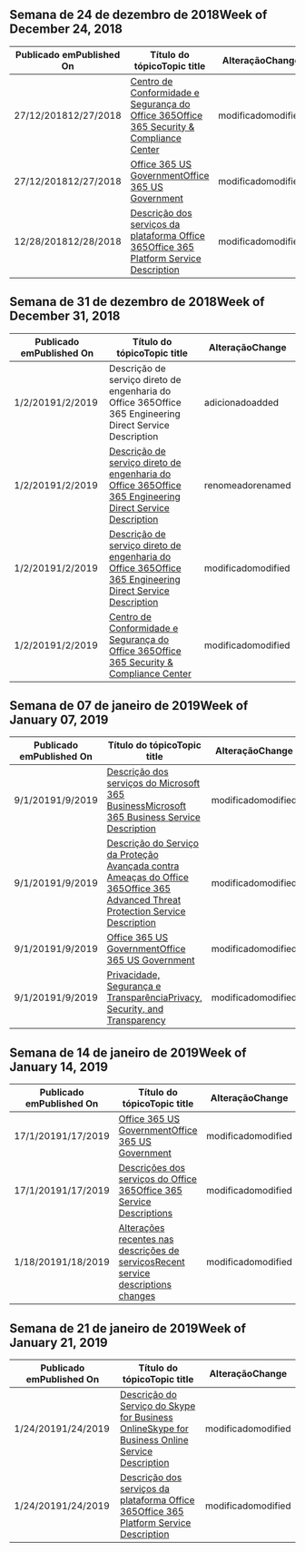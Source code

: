 <!-- This file is generated automatically each week. Changes made to this file will be overwritten.-->




## <a name="week-of-december-24-2018"></a><span data-ttu-id="2366f-101">Semana de 24 de dezembro de 2018</span><span class="sxs-lookup"><span data-stu-id="2366f-101">Week of December 24, 2018</span></span>


| <span data-ttu-id="2366f-102">Publicado em</span><span class="sxs-lookup"><span data-stu-id="2366f-102">Published On</span></span> |<span data-ttu-id="2366f-103">Título do tópico</span><span class="sxs-lookup"><span data-stu-id="2366f-103">Topic title</span></span> | <span data-ttu-id="2366f-104">Alteração</span><span class="sxs-lookup"><span data-stu-id="2366f-104">Change</span></span> |
|------|------------|--------|
| <span data-ttu-id="2366f-105">27/12/2018</span><span class="sxs-lookup"><span data-stu-id="2366f-105">12/27/2018</span></span> | [<span data-ttu-id="2366f-106">Centro de Conformidade e Segurança do Office 365</span><span class="sxs-lookup"><span data-stu-id="2366f-106">Office 365 Security & Compliance Center</span></span>](/Office365/ServiceDescriptions/office-365-platform-service-description/office-365-securitycompliance-center) | <span data-ttu-id="2366f-107">modificado</span><span class="sxs-lookup"><span data-stu-id="2366f-107">modified</span></span> |
| <span data-ttu-id="2366f-108">27/12/2018</span><span class="sxs-lookup"><span data-stu-id="2366f-108">12/27/2018</span></span> | [<span data-ttu-id="2366f-109">Office 365 US Government</span><span class="sxs-lookup"><span data-stu-id="2366f-109">Office 365 US Government</span></span>](/Office365/ServiceDescriptions/office-365-platform-service-description/office-365-us-government/office-365-us-government) | <span data-ttu-id="2366f-110">modificado</span><span class="sxs-lookup"><span data-stu-id="2366f-110">modified</span></span> |
| <span data-ttu-id="2366f-111">12/28/2018</span><span class="sxs-lookup"><span data-stu-id="2366f-111">12/28/2018</span></span> | [<span data-ttu-id="2366f-112">Descrição dos serviços da plataforma Office 365</span><span class="sxs-lookup"><span data-stu-id="2366f-112">Office 365 Platform Service Description</span></span>](/Office365/ServiceDescriptions/office-365-platform-service-description/office-365-platform-service-description) | <span data-ttu-id="2366f-113">modificado</span><span class="sxs-lookup"><span data-stu-id="2366f-113">modified</span></span> |


## <a name="week-of-december-31-2018"></a><span data-ttu-id="2366f-114">Semana de 31 de dezembro de 2018</span><span class="sxs-lookup"><span data-stu-id="2366f-114">Week of December 31, 2018</span></span>


| <span data-ttu-id="2366f-115">Publicado em</span><span class="sxs-lookup"><span data-stu-id="2366f-115">Published On</span></span> |<span data-ttu-id="2366f-116">Título do tópico</span><span class="sxs-lookup"><span data-stu-id="2366f-116">Topic title</span></span> | <span data-ttu-id="2366f-117">Alteração</span><span class="sxs-lookup"><span data-stu-id="2366f-117">Change</span></span> |
|------|------------|--------|
| <span data-ttu-id="2366f-118">1/2/2019</span><span class="sxs-lookup"><span data-stu-id="2366f-118">1/2/2019</span></span> | <span data-ttu-id="2366f-119">Descrição de serviço direto de engenharia do Office 365</span><span class="sxs-lookup"><span data-stu-id="2366f-119">Office 365 Engineering Direct Service Description</span></span> | <span data-ttu-id="2366f-120">adicionado</span><span class="sxs-lookup"><span data-stu-id="2366f-120">added</span></span> |
| <span data-ttu-id="2366f-121">1/2/2019</span><span class="sxs-lookup"><span data-stu-id="2366f-121">1/2/2019</span></span> | [<span data-ttu-id="2366f-122">Descrição de serviço direto de engenharia do Office 365</span><span class="sxs-lookup"><span data-stu-id="2366f-122">Office 365 Engineering Direct Service Description</span></span>](/Office365/ServiceDescriptions/office-365-engineering-direct-service-description) | <span data-ttu-id="2366f-123">renomeado</span><span class="sxs-lookup"><span data-stu-id="2366f-123">renamed</span></span> |
| <span data-ttu-id="2366f-124">1/2/2019</span><span class="sxs-lookup"><span data-stu-id="2366f-124">1/2/2019</span></span> | [<span data-ttu-id="2366f-125">Descrição de serviço direto de engenharia do Office 365</span><span class="sxs-lookup"><span data-stu-id="2366f-125">Office 365 Engineering Direct Service Description</span></span>](/Office365/ServiceDescriptions/office-365-engineering-direct-service-description) | <span data-ttu-id="2366f-126">modificado</span><span class="sxs-lookup"><span data-stu-id="2366f-126">modified</span></span> |
| <span data-ttu-id="2366f-127">1/2/2019</span><span class="sxs-lookup"><span data-stu-id="2366f-127">1/2/2019</span></span> | [<span data-ttu-id="2366f-128">Centro de Conformidade e Segurança do Office 365</span><span class="sxs-lookup"><span data-stu-id="2366f-128">Office 365 Security & Compliance Center</span></span>](/Office365/ServiceDescriptions/office-365-platform-service-description/office-365-securitycompliance-center) | <span data-ttu-id="2366f-129">modificado</span><span class="sxs-lookup"><span data-stu-id="2366f-129">modified</span></span> |


## <a name="week-of-january-07-2019"></a><span data-ttu-id="2366f-130">Semana de 07 de janeiro de 2019</span><span class="sxs-lookup"><span data-stu-id="2366f-130">Week of January 07, 2019</span></span>


| <span data-ttu-id="2366f-131">Publicado em</span><span class="sxs-lookup"><span data-stu-id="2366f-131">Published On</span></span> |<span data-ttu-id="2366f-132">Título do tópico</span><span class="sxs-lookup"><span data-stu-id="2366f-132">Topic title</span></span> | <span data-ttu-id="2366f-133">Alteração</span><span class="sxs-lookup"><span data-stu-id="2366f-133">Change</span></span> |
|------|------------|--------|
| <span data-ttu-id="2366f-134">9/1/2019</span><span class="sxs-lookup"><span data-stu-id="2366f-134">1/9/2019</span></span> | [<span data-ttu-id="2366f-135">Descrição dos serviços do Microsoft 365 Business</span><span class="sxs-lookup"><span data-stu-id="2366f-135">Microsoft 365 Business Service Description</span></span>](/Office365/ServiceDescriptions/microsoft-365-business-service-description) | <span data-ttu-id="2366f-136">modificado</span><span class="sxs-lookup"><span data-stu-id="2366f-136">modified</span></span> |
| <span data-ttu-id="2366f-137">9/1/2019</span><span class="sxs-lookup"><span data-stu-id="2366f-137">1/9/2019</span></span> | [<span data-ttu-id="2366f-138">Descrição do Serviço da Proteção Avançada contra Ameaças do Office 365</span><span class="sxs-lookup"><span data-stu-id="2366f-138">Office 365 Advanced Threat Protection Service Description</span></span>](/Office365/ServiceDescriptions/office-365-advanced-threat-protection-service-description) | <span data-ttu-id="2366f-139">modificado</span><span class="sxs-lookup"><span data-stu-id="2366f-139">modified</span></span> |
| <span data-ttu-id="2366f-140">9/1/2019</span><span class="sxs-lookup"><span data-stu-id="2366f-140">1/9/2019</span></span> | [<span data-ttu-id="2366f-141">Office 365 US Government</span><span class="sxs-lookup"><span data-stu-id="2366f-141">Office 365 US Government</span></span>](/Office365/ServiceDescriptions/office-365-platform-service-description/office-365-us-government/office-365-us-government) | <span data-ttu-id="2366f-142">modificado</span><span class="sxs-lookup"><span data-stu-id="2366f-142">modified</span></span> |
| <span data-ttu-id="2366f-143">9/1/2019</span><span class="sxs-lookup"><span data-stu-id="2366f-143">1/9/2019</span></span> | [<span data-ttu-id="2366f-144">Privacidade, Segurança e Transparência</span><span class="sxs-lookup"><span data-stu-id="2366f-144">Privacy, Security, and Transparency</span></span>](/Office365/ServiceDescriptions/office-365-platform-service-description/privacy-security-and-transparency) | <span data-ttu-id="2366f-145">modificado</span><span class="sxs-lookup"><span data-stu-id="2366f-145">modified</span></span> |


## <a name="week-of-january-14-2019"></a><span data-ttu-id="2366f-146">Semana de 14 de janeiro de 2019</span><span class="sxs-lookup"><span data-stu-id="2366f-146">Week of January 14, 2019</span></span>


| <span data-ttu-id="2366f-147">Publicado em</span><span class="sxs-lookup"><span data-stu-id="2366f-147">Published On</span></span> |<span data-ttu-id="2366f-148">Título do tópico</span><span class="sxs-lookup"><span data-stu-id="2366f-148">Topic title</span></span> | <span data-ttu-id="2366f-149">Alteração</span><span class="sxs-lookup"><span data-stu-id="2366f-149">Change</span></span> |
|------|------------|--------|
| <span data-ttu-id="2366f-150">17/1/2019</span><span class="sxs-lookup"><span data-stu-id="2366f-150">1/17/2019</span></span> | [<span data-ttu-id="2366f-151">Office 365 US Government</span><span class="sxs-lookup"><span data-stu-id="2366f-151">Office 365 US Government</span></span>](/Office365/ServiceDescriptions/office-365-platform-service-description/office-365-us-government/office-365-us-government) | <span data-ttu-id="2366f-152">modificado</span><span class="sxs-lookup"><span data-stu-id="2366f-152">modified</span></span> |
| <span data-ttu-id="2366f-153">17/1/2019</span><span class="sxs-lookup"><span data-stu-id="2366f-153">1/17/2019</span></span> | [<span data-ttu-id="2366f-154">Descrições dos serviços do Office 365</span><span class="sxs-lookup"><span data-stu-id="2366f-154">Office 365 Service Descriptions </span></span>](/Office365/ServiceDescriptions/office-365-service-descriptions-technet-library) | <span data-ttu-id="2366f-155">modificado</span><span class="sxs-lookup"><span data-stu-id="2366f-155">modified</span></span> |
| <span data-ttu-id="2366f-156">1/18/2019</span><span class="sxs-lookup"><span data-stu-id="2366f-156">1/18/2019</span></span> | [<span data-ttu-id="2366f-157">Alterações recentes nas descrições de serviços</span><span class="sxs-lookup"><span data-stu-id="2366f-157">Recent service descriptions changes</span></span>](/Office365/ServiceDescriptions/recent-service-descriptions-changes) | <span data-ttu-id="2366f-158">modificado</span><span class="sxs-lookup"><span data-stu-id="2366f-158">modified</span></span> |


## <a name="week-of-january-21-2019"></a><span data-ttu-id="2366f-159">Semana de 21 de janeiro de 2019</span><span class="sxs-lookup"><span data-stu-id="2366f-159">Week of January 21, 2019</span></span>


| <span data-ttu-id="2366f-160">Publicado em</span><span class="sxs-lookup"><span data-stu-id="2366f-160">Published On</span></span> |<span data-ttu-id="2366f-161">Título do tópico</span><span class="sxs-lookup"><span data-stu-id="2366f-161">Topic title</span></span> | <span data-ttu-id="2366f-162">Alteração</span><span class="sxs-lookup"><span data-stu-id="2366f-162">Change</span></span> |
|------|------------|--------|
| <span data-ttu-id="2366f-163">1/24/2019</span><span class="sxs-lookup"><span data-stu-id="2366f-163">1/24/2019</span></span> | [<span data-ttu-id="2366f-164">Descrição do Serviço do Skype for Business Online</span><span class="sxs-lookup"><span data-stu-id="2366f-164">Skype for Business Online Service Description</span></span>](/Office365/ServiceDescriptions/skype-for-business-online-service-description/skype-for-business-online-service-description) | <span data-ttu-id="2366f-165">modificado</span><span class="sxs-lookup"><span data-stu-id="2366f-165">modified</span></span> |
| <span data-ttu-id="2366f-166">1/24/2019</span><span class="sxs-lookup"><span data-stu-id="2366f-166">1/24/2019</span></span> | [<span data-ttu-id="2366f-167">Descrição dos serviços da plataforma Office 365</span><span class="sxs-lookup"><span data-stu-id="2366f-167">Office 365 Platform Service Description</span></span>](/Office365/ServiceDescriptions/office-365-platform-service-description/office-365-platform-service-description) | <span data-ttu-id="2366f-168">modificado</span><span class="sxs-lookup"><span data-stu-id="2366f-168">modified</span></span> |
